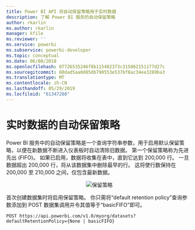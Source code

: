 ```yaml
---
title: Power BI API 将自动保留策略用于实时数据
description: 了解 Power BI 服务的自动保留策略
author: rkarlin
ms.author: rkarlin
manager: kfile
ms.reviewer: ''
ms.service: powerbi
ms.subservice: powerbi-developer
ms.topic: conceptual
ms.date: 06/08/2018
ms.openlocfilehash: 07726535246f8b115402373c315062151177d27c
ms.sourcegitcommit: 60dad5aa0d85db790553e537bf8ac34ee3289ba3
ms.translationtype: MT
ms.contentlocale: zh-CN
ms.lasthandoff: 05/29/2019
ms.locfileid: "61347288"
---
```

# <a name="automatic-retention-policy-for-real-time-data"></a>实时数据的自动保留策略

Power BI 服务中的自动保留策略是一个查询字符串参数，用于启用默认保留策略，以便在新数据不断进入仪表板时自动清除旧数据。 第一个保留策略称为先进先出 (FIFO)。  如果已启用，数据将收集在表中，直到它达到 200,000 行。 一旦数据超出 200,000 行，将从该数据集中删除最早的行。 这将使行数保持在 200,000 至 210,000 之间，仅包含最新数据。  
  
<center>

![保留策略](media/api-Automatic-retention-policy-for-real-time-data/retention-policy.png) 

</center>

首次创建数据集时将启用保留策略。 你只需将“default retention policy”查询参数添加到 POST 数据集调用并令其值等于“basicFIFO”即可。   
  
    POST https://api.powerbi.com/v1.0/myorg/datasets?defaultRetentionPolicy={None | basicFIFO}
